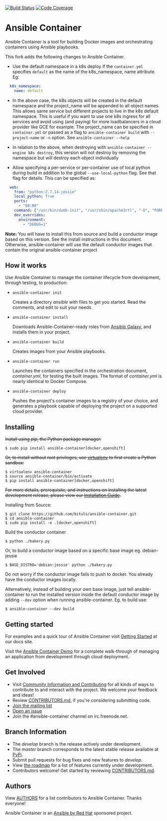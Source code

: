 [![Build Status](https://travis-ci.org/ansible/ansible-container.svg?branch=develop)](https://travis-ci.org/ansible/ansible-container)
[![Code Coverage](https://codecov.io/gh/ansible/ansible-container/coverage.svg)](https://codecov.io/gh/ansible/ansible-container)

# Ansible Container

Ansible Container is a tool for building Docker images and orchestrating containers using Ansible playbooks.

This fork adds the following changes to Ansible Container.

- Use the default namespace in a k8s deploy if the `container.yml` specifies `default` as the name of the k8s_namespace, name attribute. Eg:
```yaml
  k8s_namespace:
    name: default
```
- In the above case, the k8s objects will be created in the default namespace and the project_name will be appended to all object names. This allows same service but different projects to live in the k8s default namespace. This is useful if you want to use one k8s ingress for all services and avoid using (and paying) for more loadbalancers in a cloud provider like GCE for example. The project_name can be specified in `container.yml` or passed as a flag to `ansible-container build` with `--project-name` or `-n` option. See `ansible-container --help`

- In relation to the above, when destroying with `ansible-container --engine k8s destroy`, this version will not destroy by removing the namespace but will destroy each object individually

- Allow specifying a per-service or per-container use of local python during build in addition to the global `--use-local-python` flag. See that flag for details.
  This can be specified as:
```yaml
  web:
    from: "python:2.7.14-jessie"
    local_python: True
    ports:
      - "80:80"
    command: ["/usr/bin/dumb-init", "/usr/sbin/apache2ctl", "-D", "FOREGROUND"]
    dev_overrides:
      environment:
        - "DEBUG=1"
```

**Note:** You will have to install this from source and build a conductor image based on this version. See the install instructions in this document. Otherwise, ansible-container will use the default conductor images that contain the original ansible-container project

## How it works

Use Ansible Container to manage the container lifecycle from development, through testing, to production:

* `ansible-container init`

  Creates a directory *ansible* with files to get you started. Read the comments, and edit to suit your needs.

* `ansible-container install`

  Downloads Ansible-Container-ready roles from [Ansible Galaxy](https://galaxy.ansible.com), and installs them in your project.

* `ansible-container build`

  Creates images from your Ansible playbooks.

* `ansible-container run`

  Launches the containers specified in the orchestration document, *container.yml*, for testing the built images. The 
  format of *container.yml* is nearly identical to Docker Compose.

* `ansible-container deploy`

  Pushes the project's container images to a registry of your choice, and generates a playbook capable of deploying the project on a supported cloud provider.

## Installing

~~Install using *pip*, the Python package manager:~~

    $ sudo pip install ansible-container[docker,openshift]
    
~~Or, to install without root privileges, use [virtualenv](https://virtualenv.pypa.io/en/stable/) to first create a 
Python sandbox:~~
    
    $ virtualenv ansible-container
    $ source ansible-container/bin/activate
    $ pip install ansible-container[docker,openshift]

~~For more details, prerequisite, and instructions on installing the latest development release, please view our 
[Installation Guide](https://docs.ansible.com/ansible-container/installation.html).~~

Installing from Source:

    $ git clone https://github.com/bituls/ansible-container.git
    $ cd ansible-container
    $ sudo pip install -e .[docker,openshift]
    
Build the conductor container

    $ python ./bakery.py
    
Or, to build a conductor image based on a specific base image eg. debian-jessie

    $ BASE_DISTRO='debian:jessie' python ./bakery.py
    
Do not worry if the conductor image fails to push to docker. You already have the conductor images locally.

Alternatively, instead of building your own base image, just tell ansible-container to run the installed version inside the default conductor image by adding `--dev` option when running ansible-container. Eg. to build use:

    $ ansible-container --dev build

## Getting started

For examples and a quick tour of Ansible Container visit [Getting Started](http://docs.ansible.com/ansible-container/getting_started.html) at our docs site.

Visit the [Ansible Container Demo](https://ansible.github.io/ansible-container-demo/) for a complete walk-through of managing an application from development through cloud deployment.

## Get Involved

* Visit [Community Information and Contributing](https://docs.ansible.com/ansible-container/community/index.html) 
  for all kinds of ways to contribute to and interact with the project. We welcome your feedback and ideas!
* Review [CONTRIBUTORS.md](./CONTRIBUTORS.md), if you're considering submitting code.
* [Join the  mailing list](https://groups.google.com/forum/#!forum/ansible-container)
* [Open an issue](https://github.com/ansible/ansible-container/issues)
* Join the #ansible-container channel on irc.freenode.net.  

## Branch Information

 * The *develop* branch is the release actively under development.
 * The *master* branch corresponds to the latest stable release available at [PyPi](https://pypi.org/project/ansible-container/).
 * Submit pull requests for bug fixes and new features to *develop*.
 * View [the roadmap](./ROADMAP.rst) for a list of features currently under development.
 * Contributors welcome! Get started by reviewing [CONTRIBUTORS.md](./CONTRIBUTORS.md).

## Authors

View [AUTHORS](./AUTHORS) for a list contributors to Ansible Container. Thanks everyone!

Ansible Container is an [Ansible by Red Hat](https://ansible.com) sponsored project.
